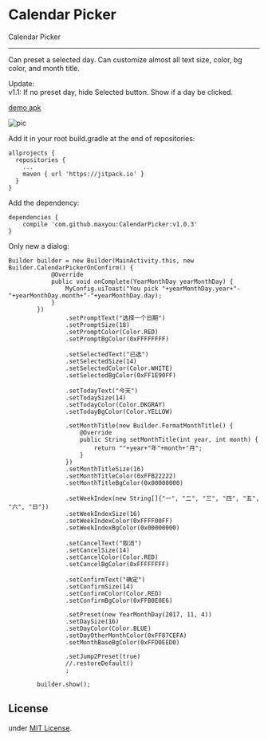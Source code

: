 # Calendar Picker

Calendar Picker

---

Can preset a selected day. Can customize almost all text size, color, bg color, and month title.

Update:<br>
    v1.1: If no preset day, hide Selected button. Show if a day be clicked.


[demo apk](https://github.com/maxyou/CalendarPicker/blob/master/example-release.apk?raw=true)<br>

![pic][1]

  [1]: https://raw.githubusercontent.com/maxyou/CalendarPicker/master/ezgif.com-resize.gif


  Add it in your root build.gradle at the end of repositories:

    allprojects {
      repositories {
        ...
        maven { url 'https://jitpack.io' }
      }
    }

  Add the dependency:

    dependencies {
        compile 'com.github.maxyou:CalendarPicker:v1.0.3'
    }


  Only new a dialog:<br>

    Builder builder = new Builder(MainActivity.this, new Builder.CalendarPickerOnConfirm() {
                @Override
                public void onComplete(YearMonthDay yearMonthDay) {
                    MyConfig.uiToast("You pick "+yearMonthDay.year+"-"+yearMonthDay.month+"-"+yearMonthDay.day);
                }
            })
                    .setPromptText("选择一个日期")
                    .setPromptSize(18)
                    .setPromptColor(Color.RED)
                    .setPromptBgColor(0xFFFFFFFF)

                    .setSelectedText("已选")
                    .setSelectedSize(14)
                    .setSelectedColor(Color.WHITE)
                    .setSelectedBgColor(0xFF1E90FF)

                    .setTodayText("今天")
                    .setTodaySize(14)
                    .setTodayColor(Color.DKGRAY)
                    .setTodayBgColor(Color.YELLOW)

                    .setMonthTitle(new Builder.FormatMonthTitle() {
                        @Override
                        public String setMonthTitle(int year, int month) {
                            return ""+year+"年"+month+"月";
                        }
                    })
                    .setMonthTitleSize(16)
                    .setMonthTitleColor(0xFFB22222)
                    .setMonthTitleBgColor(0x00000000)

                    .setWeekIndex(new String[]{"一", "二", "三", "四", "五", "六", "日"})
                    .setWeekIndexSize(16)
                    .setWeekIndexColor(0xFFFF00FF)
                    .setWeekIndexBgColor(0x00000000)

                    .setCancelText("取消")
                    .setCancelSize(14)
                    .setCancelColor(Color.RED)
                    .setCancelBgColor(0xFFFFFFFF)

                    .setConfirmText("确定")
                    .setConfirmSize(14)
                    .setConfirmColor(Color.RED)
                    .setConfirmBgColor(0xFFB0E0E6)

                    .setPreset(new YearMonthDay(2017, 11, 4))
                    .setDaySize(16)
                    .setDayColor(Color.BLUE)
                    .setDayOtherMonthColor(0xFF87CEFA)
                    .setMonthBaseBgColor(0xFFD0EED0)

                    .setJump2Preset(true)
                    //.restoreDefault()
                    ;

            builder.show();


## License<br>
under [MIT License](http://www.opensource.org/licenses/MIT).
